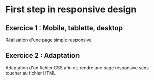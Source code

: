 # First step in responsive design

## Exercice 1 : Mobile, tablette, desktop
Réalisation d'une page simple responsive

## Exercice 2 : Adaptation
Adaptation d'un fichier CSS afin de rendre une page responsive sans toucher au fichier HTML